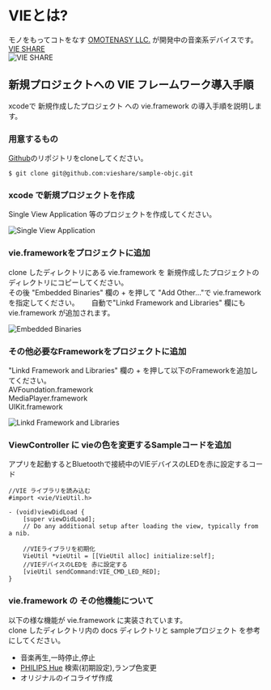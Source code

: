 # VIEとは?
モノをもってコトをなす [OMOTENASY LLC.](http://www.omotenasy.net) が開発中の音楽系デバイスです。    
[VIE SHARE](vie.style)   
![VIE SHARE](https://dl.dropboxusercontent.com/u/6674841/vie/docs/github/vie_device0.jpg)

## 新規プロジェクトへの VIE フレームワーク導入手順
xcodeで 新規作成したプロジェクト への vie.framework の導入手順を説明します。

### 用意するもの
[Github](https://github.com/vieshare/sample-objc)のリポジトリをcloneしてください。

```
$ git clone git@github.com:vieshare/sample-objc.git
```

### xcode で新規プロジェクトを作成
Single View Application 等のプロジェクトを作成してください。

![Single View Application](https://dl.dropboxusercontent.com/u/6674841/vie/docs/github/0.png)

### vie.frameworkをプロジェクトに追加
clone したディレクトリにある vie.framework を 新規作成したプロジェクトのディレクトリにコピーしてください。  
その後 "Embedded Binaries" 欄の + を押して "Add Other..."で vie.framework を指定してください。　　
自動で"Linkd Framework and Libraries" 欄にも vie.framework が追加されます。

![Embedded Binaries](https://dl.dropboxusercontent.com/u/6674841/vie/docs/github/1.png)

### その他必要なFrameworkをプロジェクトに追加
"Linkd Framework and Libraries" 欄の + を押して以下のFrameworkを追加してください。  
AVFoundation.framework  
MediaPlayer.framework  
UIKit.framework  

![Linkd Framework and Libraries](https://dl.dropboxusercontent.com/u/6674841/vie/docs/github/2.png)


### ViewController に vieの色を変更するSampleコードを追加
アプリを起動するとBluetoothで接続中のVIEデバイスのLEDを赤に設定するコード

``` 
//VIE ライブラリを読み込む
#import <vie/VieUtil.h>

- (void)viewDidLoad {
    [super viewDidLoad];
    // Do any additional setup after loading the view, typically from a nib.
    
    //VIEライブラリを初期化
    VieUtil *vieUtil = [[VieUtil alloc] initialize:self];
    //VIEデバイスのLEDを 赤に設定する
    [vieUtil sendCommand:VIE_CMD_LED_RED];
}

```

### vie.framework の その他機能について
以下の様な機能が vie.framework に実装されています。  
clone したディレクトリ内の docs ディレクトリと sampleプロジェクト を参考にしてください。  
- 音楽再生,一時停止,停止  
- [PHILIPS Hue](http://www2.meethue.com/ja-jp/) 検索(初期設定),ランプ色変更  
- オリジナルのイコライザ作成  

